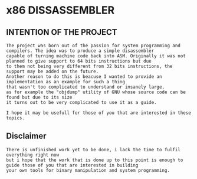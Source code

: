 # x86 DISSASSEMBLER

## INTENTION OF THE PROJECT 

	The project was born out of the passion for system programming and compilers. The idea was to produce a simple disassembler
	capable of turning machine code back into ASM. Originally it was not planned to give support to 64 bits instructions but due 
	to them not being very different from 32 bits instructions, the support may be added on the future.
	Another reason to do this is beacuse I wanted to provide an implementation as an example for such a thing 
	that wasn't too complicated to understand or insanely large, 
	as for example the "objdump" utility of GNU whose source code can be found but due to its size 
	it turns out to be very complicated to use it as a guide.

	I hope it may be usefull for those of you that are interested in these topics.



## Disclaimer

	There is unfinished work yet to be done, i lack the time to fulfil everything right now 
	but i hope that the work that is done up to this point is enough to guide those of you that are interested in building
	your own tools for binary manipulation and system programming.







